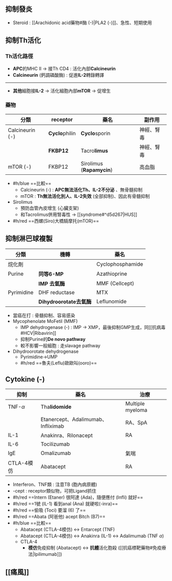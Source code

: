 ## 抑制發炎
- Steroid : [[Arachidonic acid藥物#酶 (-)|PLA2 (-)]]、急性、短期使用
## 抑制Th活化
### Th活化路徑
- **APC**的MHC II -> 接Th CD4 : 活化內部**Calcineurin**
- **Calcineurin** (鈣調磷酸酶) : 促進**IL-2**轉錄轉譯
***
- **其他**細胞接**IL-2** -> 活化細胞內部**mTOR** -> 促增生
### 藥物
| 分類            | receptor    | 藥名         | 副作用   |
|-----------------|-------------|--------------|----------|
| Calcineurin (-) | **Cyclo**philin | **Cyclo**sporin | 神經、腎毒 |
|                 | **FKBP12**        | Tacro**limus**   | 神經、腎毒 |
| mTOR (-)        | FKBP12        | Sirolimus (**Rapamycin**)  | 高血脂   |
- #h/blue ==比較==
	- Calcineurin (-) : **APC無法活化Th、IL-2不分泌** 、無骨髓抑制
	- mTOR : **Th無法活化別人、IL-2失效** (全部抑制)、因此有骨髓抑制
- Sirolimus
	- 預防血管內皮增生 (心臟支架)
	- 和Tacrolimus併用腎毒性 -> [[syndrome#^d5d267|HUS]]
- #h/red ==西螺(Siro)大橋騎摩托(mTOR)==
## 抑制淋巴球複製
| 分類       | 機轉                | 藥名             |
|------------|---------------------|------------------|
| 烷化劑     |                     | Cyclophosphamide |
| Purine     | **同等6-MP**            | Azathioprine     |
|            | **IMP 去氫酶**          | MMF (Cellcept)     |
| Pyrimidine | DHF reductase       | MTX              |
|            | **Dihydroorotate去氫酶** | Leflunomide      |
- 當癌在打 : 骨髓抑制、容易感染
- Mycophenolate MoFetil (MMF)
	- IMP dehydrogenase (-) : IMP -> XMP，最後抑制GMP生成，同[[抗病毒#HCV|Ribavirin]]
	- 抑制Purine的**De novo pathway**
	- 較不影響一般細胞 : 走slavage pathway
- Dihydroorotate dehydrogenase
	- Pyrimidine->UMP
	- #h/red ==魯夫(Leflu)歐歐叫(ooro)==
## Cytokine (-)
| 抑制       | 藥名                               | 治療             |
|------------|------------------------------------|------------------|
| TNF-$\alpha$      | Tha**lidomide**                        | Multiple myeloma |
|            | Etanercept、Adalimumab、Infliximab | RA、SpA          |
| IL-1       | Anakinra、Rilonacept               | RA              |
| IL-6       | Tocilizumab                        |                  |
| IgE        | Omalizumab                         | 氣喘             |
| CTLA-4模仿 | Abatacept                          | RA               |
- Interferon、TNF類 : 注意TB (胞內病原體)
- -cept : receptor類似物，可把Ligand抓住
- #h/red ==Intern (Etaner) 很阿達 (Ada)，隨便應付 (Infli) 就好==
- #h/red ==1號 (IL-1) 看到anal (Ana) 就硬啦(-inra)==
- #h/red ==偷吸 (Toci) 要溜 (6) 了==
- #h/red ==Abata (阿爸他) acept Bitch (B7)==
- #h/blue ==比較==
	- Abatacept (CTLA-4模仿) <-> Entarcept (TNF)
	- Abatacept (CTLA-4模仿) <-> Anakinra (IL-1) <-> Adalimumab (TNF $\alpha$)
	- CTLA-4
		- **模仿**免疫抑制 (Abatacept) <-> **抗體**活化胞殺 ([[抗癌標靶藥物#免疫療法|Ipilimumab]])
## [[痛風]]